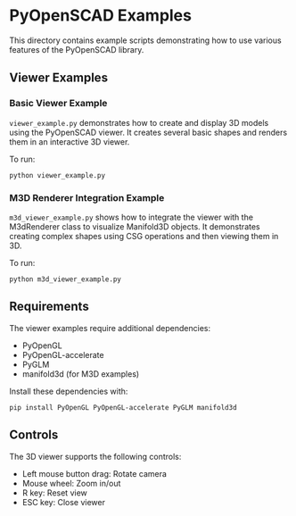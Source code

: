 # PyOpenSCAD Examples

This directory contains example scripts demonstrating how to use various features of the PyOpenSCAD library.

## Viewer Examples

### Basic Viewer Example

`viewer_example.py` demonstrates how to create and display 3D models using the PyOpenSCAD viewer. It creates several basic shapes and renders them in an interactive 3D viewer.

To run:
```
python viewer_example.py
```

### M3D Renderer Integration Example

`m3d_viewer_example.py` shows how to integrate the viewer with the M3dRenderer class to visualize Manifold3D objects. It demonstrates creating complex shapes using CSG operations and then viewing them in 3D.

To run:
```
python m3d_viewer_example.py
```

## Requirements

The viewer examples require additional dependencies:
- PyOpenGL
- PyOpenGL-accelerate
- PyGLM
- manifold3d (for M3D examples)

Install these dependencies with:
```
pip install PyOpenGL PyOpenGL-accelerate PyGLM manifold3d
```

## Controls

The 3D viewer supports the following controls:
- Left mouse button drag: Rotate camera
- Mouse wheel: Zoom in/out
- R key: Reset view
- ESC key: Close viewer 